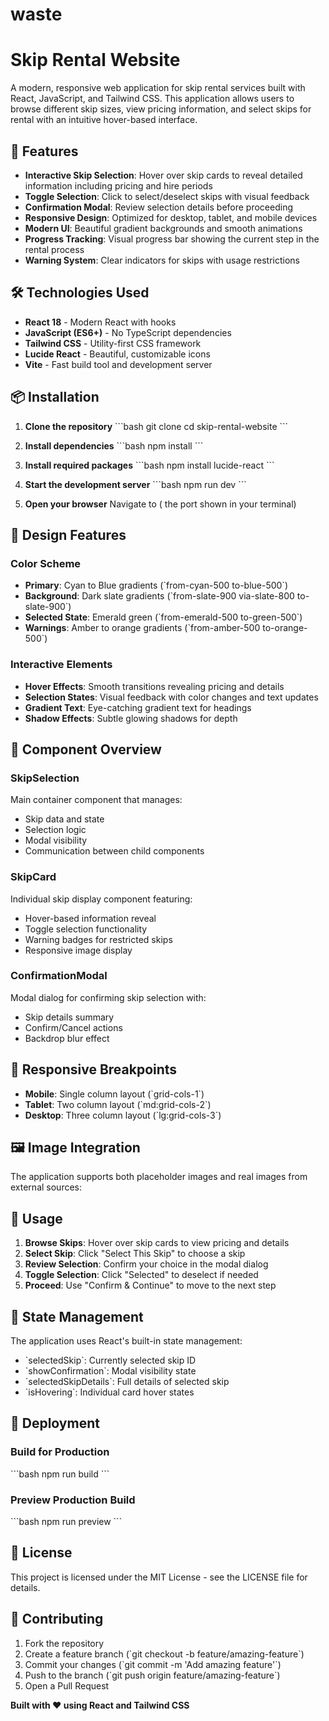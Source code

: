 # waste
# Skip Rental Website

A modern, responsive web application for skip rental services built with React, JavaScript, and Tailwind CSS. This application allows users to browse different skip sizes, view pricing information, and select skips for rental with an intuitive hover-based interface.

## 🚀 Features

- **Interactive Skip Selection**: Hover over skip cards to reveal detailed information including pricing and hire periods
- **Toggle Selection**: Click to select/deselect skips with visual feedback
- **Confirmation Modal**: Review selection details before proceeding
- **Responsive Design**: Optimized for desktop, tablet, and mobile devices
- **Modern UI**: Beautiful gradient backgrounds and smooth animations
- **Progress Tracking**: Visual progress bar showing the current step in the rental process
- **Warning System**: Clear indicators for skips with usage restrictions

## 🛠️ Technologies Used

- **React 18** - Modern React with hooks
- **JavaScript (ES6+)** - No TypeScript dependencies
- **Tailwind CSS** - Utility-first CSS framework
- **Lucide React** - Beautiful, customizable icons
- **Vite** - Fast build tool and development server

## 📦 Installation

1. **Clone the repository**
   \`\`\`bash
   git clone <your-repository-url>
   cd skip-rental-website
   \`\`\`

2. **Install dependencies**
   \`\`\`bash
   npm install
   \`\`\`

3. **Install required packages**
   \`\`\`bash
   npm install lucide-react
   \`\`\`

4. **Start the development server**
   \`\`\`bash
   npm run dev
   \`\`\`

5. **Open your browser**
   Navigate to  ( the port shown in your terminal)


## 🎨 Design Features

### Color Scheme
- **Primary**: Cyan to Blue gradients (\`from-cyan-500 to-blue-500\`)
- **Background**: Dark slate gradients (\`from-slate-900 via-slate-800 to-slate-900\`)
- **Selected State**: Emerald green (\`from-emerald-500 to-green-500\`)
- **Warnings**: Amber to orange gradients (\`from-amber-500 to-orange-500\`)

### Interactive Elements
- **Hover Effects**: Smooth transitions revealing pricing and details
- **Selection States**: Visual feedback with color changes and text updates
- **Gradient Text**: Eye-catching gradient text for headings
- **Shadow Effects**: Subtle glowing shadows for depth

## 🔧 Component Overview


### SkipSelection
Main container component that manages:
- Skip data and state
- Selection logic
- Modal visibility
- Communication between child components

### SkipCard
Individual skip display component featuring:
- Hover-based information reveal
- Toggle selection functionality
- Warning badges for restricted skips
- Responsive image display

### ConfirmationModal
Modal dialog for confirming skip selection with:
- Skip details summary
- Confirm/Cancel actions
- Backdrop blur effect

## 📱 Responsive Breakpoints

- **Mobile**: Single column layout (\`grid-cols-1\`)
- **Tablet**: Two column layout (\`md:grid-cols-2\`)
- **Desktop**: Three column layout (\`lg:grid-cols-3\`)

## 🖼️ Image Integration

The application supports both placeholder images and real images from external sources:

## 🎯 Usage

1. **Browse Skips**: Hover over skip cards to view pricing and details
2. **Select Skip**: Click "Select This Skip" to choose a skip
3. **Review Selection**: Confirm your choice in the modal dialog
4. **Toggle Selection**: Click "Selected" to deselect if needed
5. **Proceed**: Use "Confirm & Continue" to move to the next step

## 🔄 State Management

The application uses React's built-in state management:

- \`selectedSkip\`: Currently selected skip ID
- \`showConfirmation\`: Modal visibility state
- \`selectedSkipDetails\`: Full details of selected skip
- \`isHovering\`: Individual card hover states

## 🚀 Deployment

### Build for Production
\`\`\`bash
npm run build
\`\`\`

### Preview Production Build
\`\`\`bash
npm run preview
\`\`\`

## 📄 License

This project is licensed under the MIT License - see the LICENSE file for details.

## 🤝 Contributing

1. Fork the repository
2. Create a feature branch (\`git checkout -b feature/amazing-feature\`)
3. Commit your changes (\`git commit -m 'Add amazing feature'\`)
4. Push to the branch (\`git push origin feature/amazing-feature\`)
5. Open a Pull Request



**Built with ❤️ using React and Tailwind CSS**
